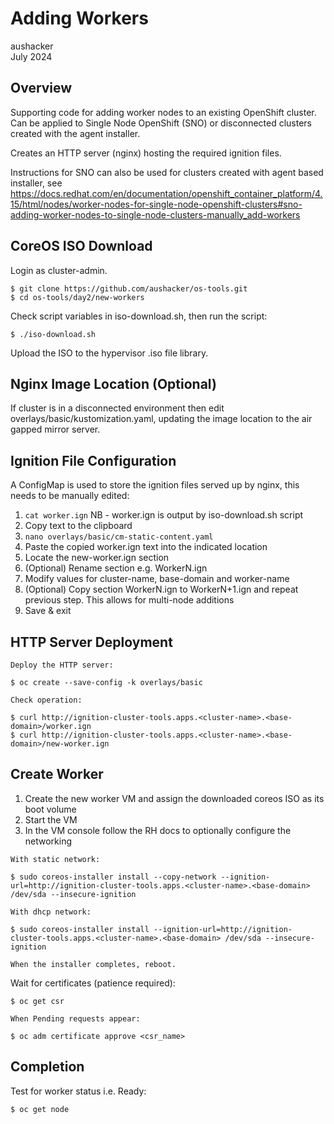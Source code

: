 # Adding Workers

aushacker<br/>
July 2024

## Overview

Supporting code for adding worker nodes to an existing OpenShift cluster. Can
be applied to Single Node OpenShift (SNO) or disconnected clusters created with
the agent installer.

Creates an HTTP server (nginx) hosting the required ignition files.

Instructions for SNO can also be used for clusters created with agent based installer, see https://docs.redhat.com/en/documentation/openshift_container_platform/4.15/html/nodes/worker-nodes-for-single-node-openshift-clusters#sno-adding-worker-nodes-to-single-node-clusters-manually_add-workers

## CoreOS ISO Download

Login as cluster-admin.

```
$ git clone https://github.com/aushacker/os-tools.git
$ cd os-tools/day2/new-workers
```

Check script variables in iso-download.sh, then run the script:

```
$ ./iso-download.sh
```

Upload the ISO to the hypervisor .iso file library.

## Nginx Image Location (Optional)

If cluster is in a disconnected environment then edit overlays/basic/kustomization.yaml,
updating the image location to the air gapped mirror server.

## Ignition File Configuration

A ConfigMap is used to store the ignition files served up by nginx, this needs to be manually edited:

1. `cat worker.ign` NB - worker.ign is output by iso-download.sh script
1. Copy text to the clipboard
1. `nano overlays/basic/cm-static-content.yaml`
1. Paste the copied worker.ign text into the indicated location
1. Locate the new-worker.ign section
1. (Optional) Rename section e.g. WorkerN.ign
1. Modify values for cluster-name, base-domain and worker-name
1. (Optional) Copy section WorkerN.ign to WorkerN+1.ign and repeat previous step. This allows for multi-node additions
1. Save & exit

## HTTP Server Deployment

```
Deploy the HTTP server:

$ oc create --save-config -k overlays/basic

Check operation:

$ curl http://ignition-cluster-tools.apps.<cluster-name>.<base-domain>/worker.ign
$ curl http://ignition-cluster-tools.apps.<cluster-name>.<base-domain>/new-worker.ign
```

## Create Worker

1. Create the new worker VM and assign the downloaded coreos ISO as its boot volume
1. Start the VM
1. In the VM console follow the RH docs to optionally configure the networking

```
With static network:

$ sudo coreos-installer install --copy-network --ignition-url=http://ignition-cluster-tools.apps.<cluster-name>.<base-domain> /dev/sda --insecure-ignition

With dhcp network:

$ sudo coreos-installer install --ignition-url=http://ignition-cluster-tools.apps.<cluster-name>.<base-domain> /dev/sda --insecure-ignition

When the installer completes, reboot.
```

Wait for certificates (patience required):

```
$ oc get csr

When Pending requests appear:

$ oc adm certificate approve <csr_name>
```

## Completion

Test for worker status i.e. Ready:
```
$ oc get node
```
